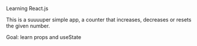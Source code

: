 Learning React.js

This is a suuuuper simple app, a counter that increases, decreases or resets the given number.

Goal: learn props and useState
